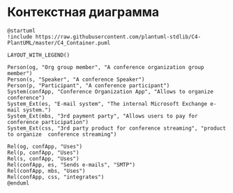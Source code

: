 # Контекстная диаграмма
<!-- Окружение системы (роли, участники, внешние системы) и связи системы с ним. Диаграмма контекста C4 и текстовое описание. 
Подробнее: https://confluence.mts.ru/pages/viewpage.action?pageId=375783261
-->
```plantuml
@startuml
!include https://raw.githubusercontent.com/plantuml-stdlib/C4-PlantUML/master/C4_Container.puml

LAYOUT_WITH_LEGEND()

Person(og, "Org group member", "A conference organization group member")
Person(s, "Speaker", "A conference Speaker")
Person(p, "Participant", "A conference participant")
System(confApp, "Conference Organization App", "Allows to organize conference")
System_Ext(es, "E-mail system", "The internal Microsoft Exchange e-mail system.")
System_Ext(mbs, "3rd payment party", "Allows users to pay for conference participation")
System_Ext(css, "3rd party product for conference streaming", "product to organize  conference streaming")

Rel(og, confApp, "Uses")
Rel(p, confApp, "Uses")
Rel(s, confApp, "Uses")
Rel(confApp, es, "Sends e-mails", "SMTP")
Rel(confApp, mbs, "Uses")
Rel(confApp, css, "integrates")
@enduml
```
